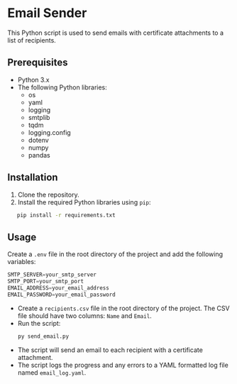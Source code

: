 # Email Sender

This Python script is used to send emails with certificate attachments to a list of recipients.

## Prerequisites

- Python 3.x
- The following Python libraries:
  - os
  - yaml
  - logging
  - smtplib
  - tqdm
  - logging.config
  - dotenv
  - numpy
  - pandas

## Installation

1. Clone the repository.
2. Install the required Python libraries using `pip`:

```bash
   pip install -r requirements.txt
```

## Usage
Create a `.env` file in the root directory of the project and add the following variables:
```python
SMTP_SERVER=your_smtp_server
SMTP_PORT=your_smtp_port
EMAIL_ADDRESS=your_email_address
EMAIL_PASSWORD=your_email_password
```
- Create a `recipients.csv` file in the root directory of the project. The CSV file should have two columns: `Name` and `Email`.
- Run the script:
  ```python
  py send_email.py
  ```
- The script will send an email to each recipient with a certificate attachment.
- The script logs the progress and any errors to a YAML formatted log file named `email_log.yaml`.
